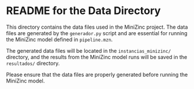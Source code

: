# README for the Data Directory

This directory contains the data files used in the MiniZinc project. The data files are generated by the `generador.py` script and are essential for running the MiniZinc model defined in `pipeline.mzn`.

The generated data files will be located in the `instancias_minizinc/` directory, and the results from the MiniZinc model runs will be saved in the `resultados/` directory.

Please ensure that the data files are properly generated before running the MiniZinc model.